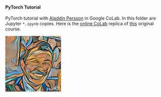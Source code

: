 #### PyTorch Tutorial

PyTorch tutorial with [Aladdin Persson](https://www.youtube.com/@AladdinPersson/playlists)
in Google CoLab.
In this folder are Jupyter `*.ipynb` copies.
Here is the [online CoLab](https://drive.google.com/drive/folders/1z6dXh0qPMzgPKAwAjm1KFD0-P31Ds9Er)
replica of [this](https://www.youtube.com/playlist?list=PLhhyoLH6IjfxeoooqP9rhU3HJIAVAJ3Vz)
original course.

![Aladdin Persson logo](../data/logo_aladdin_persson.jpg)

